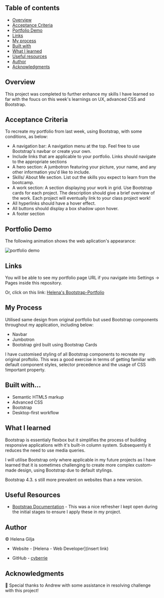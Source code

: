 ## Table of contents

- [Overview](#overview)
- [Acceptance Criteria](#acceptance-criteria)
- [Portfolio Demo](#portfolio-demo)
- [Links](#links)
- [My process](#my-process)
- [Built with](#built-with)
- [What I learned](#what-i-learned)
- [Useful resources](#useful-resources)
- [Author](#author)
- [Acknowledgments](#acknowledgments)

## Overview

This project was completed to further enhance my skills I have learned so far with the foucs on this week's learnings on UX, advanced CSS and Bootstrap.

## Acceptance Criteria

To recreate my portfolio from last week, using Bootstrap, with some conditions, as below:

- A navigation bar: A navigation menu at the top. Feel free to use Bootstrap's navbar or create your own.
- Include links that are applicable to your portfolio. Links should navigate to the appropriate sections
- A hero section: A jumbotron featuring your picture, your name, and any other information you'd like to include.
- Skills/ About Me section. List out the skills you expect to learn from the bootcamp.
- A work section: A section displaying your work in grid. Use Bootstrap cards for each project. The description should give a brief overview of the work. Each project will eventually link to your class project work!
- All hyperlinks should have a hover effect.
- All buttons should display a box shadow upon hover.
- A footer section

## Portfolio Demo

The following animation shows the web aplication's appearance:

![portfolio demo](./images/bootstrap-portfolio-demo.gif)

## Links

You will be able to see my portfolio page URL if you navigate into Settings → Pages inside this repository.

Or, click on this link: [Helena's Bootstrap-Portfolio](https://cyberrie.github.io/Bootstrap-Portfolio/)

## My Process

Utilised same design from original portfolio but used Bootstrap components throughout my application, including below:

- Navbar
- Jumbotron
- Bootstrap gird built using Bootstrap Cards

I have customised styling of all Bootstrap components to recreate my original proftolio. This was a good exercise in terms of getting familiar with default component styles, selector precedence and the usage of CSS !important property.

## Built with...

- Semantic HTML5 markup
- Advanced CSS
- Bootstrap
- Desktop-first workflow

## What I learned

Bootstrap is essentialy flexbox but it simplifies the process of building responsive applications with it's built-in column system. Subsequently it reduces the need to use media queries.

I will utilise Bootstrap only where applicable in my future projects as I have learned that it is sometimes challenging to create more complex custom-made design, using Bootstrap due to default stylings.

Bootstrap 4.3. s still more prevalent on websites than a new version.

## Useful Resources

- [Bootstrap Documentation](https://getbootstrap.com/docs/4.3/getting-started/introduction/) - This was a nice refresher I kept open during the initial stages to ensure I apply these in my project.

## Author

©️ Helena Gilja

- Website - [Helena - Web Developer](insert link)

- GitHub - [cyberrie](https://github.com/cyberrie)

## Acknowledgments

🌟 Special thanks to Andrew with some assistance in resolving challenge with this project!
